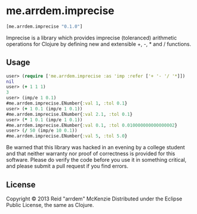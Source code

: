 # me.arrdem.imprecise

```clojure
[me.arrdem.imprecise "0.1.0"]
```

Imprecise is a library which provides imprecise (toleranced) arithmetic
operations for Clojure by defining new and extensible +, -, * and /
functions.

## Usage

```clojure
user> (require ['me.arrdem.imprecise :as 'imp :refer ['+ '- '/ '*]])
nil
user> (+ 1 1 1)
3
user> (imp/e 1 0.1)
#me.arrdem.imprecise.ENumber{:val 1, :tol 0.1}
user> (+ 1 0.1 (imp/e 1 0.1))
#me.arrdem.imprecise.ENumber{:val 2.1, :tol 0.1}
user> (* 1 0.1 (imp/e 1 0.1))
#me.arrdem.imprecise.ENumber{:val 0.1, :tol 0.010000000000000002}
user> (/ 50 (imp/e 10 0.1))
#me.arrdem.imprecise.ENumber{:val 5, :tol 5.0}
```

Be warned that this library was hacked in an evening by a college student and
that neither warranty nor proof of correctness  is provided for this software.
Please do verify the code before you use it in something critical, and please
submit a pull request if you find errors.

## License

Copyright © 2013 Reid "arrdem" McKenzie
Distributed under the Eclipse Public License, the same as Clojure.
